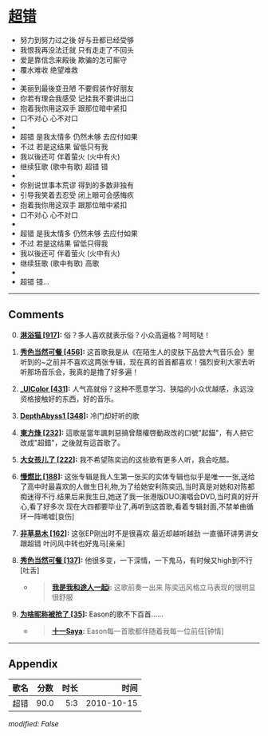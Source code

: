 # [超错](https://music.163.com/song?id=64394)

* 努力到努力过之後 好与丑都已经受够
* 我恨我再没法迁就 只有走走了不回头
* 爱是靠信念来殿後 欺骗的怎可厮守
* 覆水难收 绝望难救
* 
* 美丽到最後变丑陋 不要假装作好朋友
* 你若有理会我感受 记挂我不要讲出口
* 抱着我你用这双手 跟那位暗中紧扣
* 口不对心 心不对口
* 
* 超错 是我太情多 仍然未够 去应付如果
* 不过 若是这结果 留低只有我
* 我以後还可 伴着萤火 (火中有火)
* 继续狂歌 (歌中有歌) 超错 错
* 
* 你别说世事本荒谬 得到的多数非独有
* 引导我笑着去忍受 闭上眼可会感悔疚
* 抱着我你用这双手 跟那位暗中紧扣
* 口不对心 心不对口
* 
* 超错 是我太情多 仍然未够 去应付如果
* 不过 若是这结果 留低只得我
* 我以後还可 伴着萤火 (火中有火)
* 继续狂歌 (歌中有歌) 高歌
* 
* 超错 错...


---

## Comments
0. **[淋浴猫 \[917\]](https://music.163.com/#/user/home?id=76391265):** 俗？多人喜欢就表示俗？小众高逼格？呵呵哒！

1. **[秀色当然可餐 \[456\]](https://music.163.com/#/user/home?id=69926992):** 这首歌我是从《在陌生人的皮肤下品尝大气音乐会》里听到的~之前并不喜欢这两张专辑，现在真的首首都喜欢！强烈安利大家去听听那场音乐会，我真的是撸了好多遍！

2. **[_UIColor \[431\]](https://music.163.com/#/user/home?id=29626490):** 人气高就俗？这种不愿意学习、狭隘的小众优越感，永远没资格接触好的东西，好的音乐。

3. **[DepthAbyss1 \[348\]](https://music.163.com/#/user/home?id=59875009):** 冷门却好听的歌

4. **[東方烽 \[232\]](https://music.163.com/#/user/home?id=68628989):** 這歌是當年諷刺惡搞曾蔭權啓動政改的口號"起錨"，有人把它改成"超錯"，之後就有這首歌了。

5. **[大女孩儿了 \[222\]](https://music.163.com/#/user/home?id=301474384):** 我不希望陈奕迅的这些歌有更多人听，我会吃醋。

6. **[慢燃比 \[188\]](https://music.163.com/#/user/home?id=74464850):** 这张专辑是我人生第一张买的实体专辑也似乎是唯一一张,送给了高中时最喜欢的人做生日礼物,为了给她安利陈奕迅,当时真是对她和对陈都痴迷得不行.结果后来我生日,她送了我一张港版DUO演唱会DVD,当时真的好开心,看了好多次 现在大四都要毕业了,再听到这首歌,看着专辑封面,不禁单曲循环一阵唏嘘[哀伤]

7. **[非草易木 \[162\]](https://music.163.com/#/user/home?id=1695562):** 这张EP刚出时不是很喜欢 最近却越听越劲 一直循环讲男讲女跟超错 叶问风中转也好鬼马[亲亲]

8. **[秀色当然可餐 \[137\]](https://music.163.com/#/user/home?id=69926992):** 他很多变，一下深情，一下鬼马，有时候又high到不行[吐舌]
	* > **[我是我和途人一起i](https://music.163.com/#/user/home?id=108005742):**  这歌前奏一出来 陈奕迅风格立马表现的很明显 很舒服

9. **[为啥昵称被抢了 \[35\]](https://music.163.com/#/user/home?id=1534181343):** Eason的歌不下百首……
	* > **[十一Saya](https://music.163.com/#/user/home?id=90680675):** Eason每一首歌都伴随着我每一位前任[钟情]



---

## Appendix

|歌名|分数|时长|时间|
|:---|:---:|---:|---:|
|超错|90.0|5:3|2010-10-15

*modified: False*